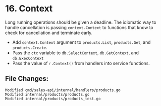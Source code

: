 # 16. Context

Long running operations should be given a deadline. The idiomatic way to handle cancellation is passing `context.Context` to functions that know to check for cancellation and terminate early.

- Add `context.Context` argument to `products.List`, `products.Get`, and `products.Create`.
- Pass the `ctx` variable to `db.SelectContext`, `db.GetContext`, and `db.ExecContext`
- Pass the value of `r.Context()` from handlers into service functions.


## File Changes:

```
Modified cmd/sales-api/internal/handlers/products.go
Modified internal/products/products.go
Modified internal/products/products_test.go
```